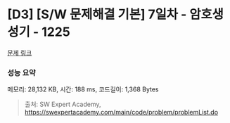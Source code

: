 # [D3] [S/W 문제해결 기본] 7일차 - 암호생성기 - 1225 

[문제 링크](https://swexpertacademy.com/main/code/problem/problemDetail.do?contestProbId=AV14uWl6AF0CFAYD) 

### 성능 요약

메모리: 28,132 KB, 시간: 188 ms, 코드길이: 1,368 Bytes



> 출처: SW Expert Academy, https://swexpertacademy.com/main/code/problem/problemList.do